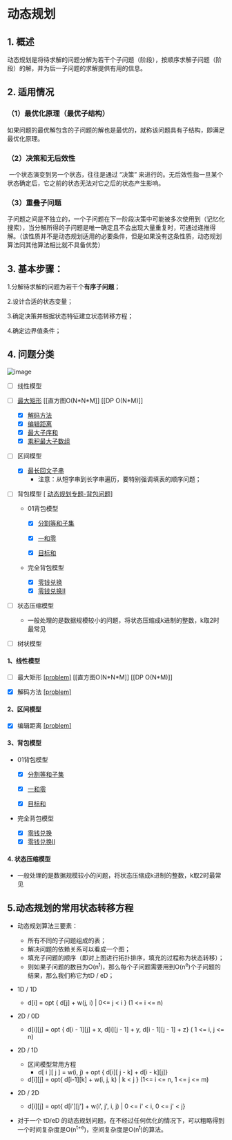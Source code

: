 # 动态规划

## 1. 概述

动态规划是将待求解的问题分解为若干个子问题（阶段），按顺序求解子问题（阶段）的解，并为后一子问题的求解提供有用的信息。

## 2. 适用情况

### **（1）最优化原理（最优子结构）**

​	如果问题的最优解包含的子问题的解也是最优的，就称该问题具有子结构，即满足最优化原理。

### **（2）决策和无后效性**

​	一个状态演变到另一个状态，往往是通过 “决策” 来进行的。无后效性指一旦某个状态确定后，它之前的状态无法对它之后的状态产生影响。

### **（3）重叠子问题**

​	子问题之间是不独立的，一个子问题在下一阶段决策中可能被多次使用到（记忆化搜索），当分解所得的子问题是唯一确定且不会出现大量重复时，可通过递推得解。（该性质并不是动态规划适用的必要条件，但是如果没有这条性质，动态规划算法同其他算法相比就不具备优势）

## 3. 基本步骤：

1.分解待求解的问题为若干个**有序子问题**；

2.设计合适的状态变量；

3.确定决策并根据状态特征建立状态转移方程；

4.确定边界值条件；

## 4. 问题分类

![image](https://gitee.com/yhycoder/photo/raw/master/img/20200521201819.png)

- [ ] 线性模型
- [ ] [最大矩形](https://leetcode-cn.com/problems/maximal-rectangle/)  [[直方图O(N\*N\*M]]  [[DP O(N\*M)]]  
  - [x] [解码方法 ](https://leetcode-cn.com/problems/decode-ways/)
  - [x] [编辑距离](https://leetcode-cn.com/problems/edit-distance/)   
  - [x] [最大子序和](https://leetcode-cn.com/problems/maximum-subarray/)
  - [x] [乘积最大子数组](https://leetcode-cn.com/problems/maximum-product-subarray/)
- [ ] 区间模型

  - [x] [最长回文子串](https://leetcode-cn.com/problems/longest-palindromic-substring/)
    - 注意：从短字串到长字串遍历，要特别强调填表的顺序问题；
- [ ] 背包模型  \[ [动态规划专题-背包问题]()]

  - 01背包模型

    - [x] [分割等和子集](https://leetcode-cn.com/problems/partition-equal-subset-sum/)

    - [x] [一和零](https://leetcode-cn.com/problems/ones-and-zeroes/)
    - [x] [目标和](https://leetcode-cn.com/problems/target-sum/)

  - 完全背包模型
    - [x] [零钱兑换](https://leetcode-cn.com/problems/coin-change/)
    - [x] [零钱兑换II](https://leetcode-cn.com/problems/coin-change/)
- [ ] 状态压缩模型

  - 一般处理的是数据规模较小的问题，将状态压缩成k进制的整数，k取2时最常见
- [ ] 树状模型

#### 1、线性模型   

- [ ] 最大矩形 [[problem]](https://leetcode-cn.com/problems/maximal-rectangle/)  [[直方图O(N\*N\*M]]  [[DP O(N\*M)]]  

- [x] 解码方法 [[problem]](https://leetcode-cn.com/problems/decode-ways/)

#### 2、区间模型

- [x] 编辑距离  [[problem]](https://leetcode-cn.com/problems/edit-distance/)    

#### 3、背包模型

- 01背包模型

  - [x] [分割等和子集](https://leetcode-cn.com/problems/partition-equal-subset-sum/)

  - [x] [一和零](https://leetcode-cn.com/problems/ones-and-zeroes/)
  - [x] [目标和](https://leetcode-cn.com/problems/target-sum/)

- 完全背包模型
  - [x] [零钱兑换](https://leetcode-cn.com/problems/coin-change/)
  - [x] [零钱兑换II](https://leetcode-cn.com/problems/coin-change/)

#### 4. 状态压缩模型

- 一般处理的是数据规模较小的问题，将状态压缩成k进制的整数，k取2时最常见

## 5.动态规划的常用状态转移方程

- 动态规划算法三要素：	
  - 所有不同的子问题组成的表；
  - 解决问题的依赖关系可以看成一个图；
  - 填充子问题的顺序（即对上图进行拓扑排序，填充的过程称为状态转移）；
  - 则如果子问题的数目为O(n<sup>t</sup>)，那么每个子问题需要用到O(n<sup>e</sup>)个子问题的结果，那么我们称它为tD / eD；
- 1D / 1D
  - d[i] = opt { d[j] + w(j, i) | 0<= j < i } (1 <= i <= n)
- 2D / 0D
  - d\[i][j] = opt { d\[i - 1][j] + x, d\[i][j - 1] + y, d\[i - 1][j - 1] + z} ( 1 <= i, j <= n)
- 2D / 1D
  - 区间模型常用方程
    - d\[ i ][ j ] = w(i, j) + opt { d\[i][ j - k] + d\[i - k][j]}
  - d\[i][j] = opt{ d\[i-1][k] + w(i, j, k) | k < j } (1<= i <= n, 1 <= j <= m)

- 2D / 2D
  - d\[i][j] = opt{ d\[i'][j'] + w(i', j', i, j) |  0 <= i' < i, 0 <= j' < j}

- 对于一个 tD/eD 的动态规划问题，在不经过任何优化的情况下，可以粗略得到一个时间复杂度是O(n<sup>t+e</sup>)，空间复杂度是O(n<sup>t</sup>)的算法。